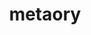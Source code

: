 ---
title: metaory
github: https://github.com/metaory
mode: dark
transition: 1s
score: 51.5
archetype:
- Innovative
- Github Actions
---